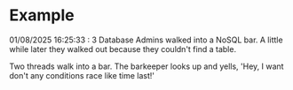 # Example

<!-- replace-with-date starts -->
01/08/2025 16:25:33 : 3 Database Admins walked into a NoSQL bar. A little while later they walked out because they couldn't find a table.
<!-- replace-with-date ends -->

<!-- replace-with-joke starts -->
Two threads walk into a bar. The barkeeper looks up and yells, 'Hey, I want don't any conditions race like time last!'
<!-- replace-with-joke ends -->